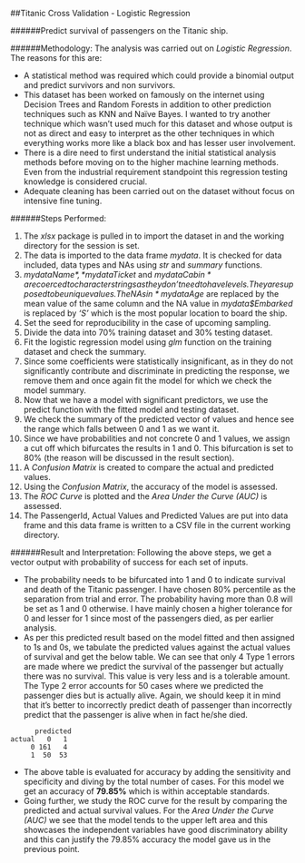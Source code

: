 ##Titanic Cross Validation - Logistic Regression

######Predict survival of passengers on the Titanic ship.

######Methodology: 
The analysis was carried out on *Logistic Regression*. The reasons for this are:
*	A statistical method was required which could provide a binomial output and predict survivors and non survivors.
*	This dataset has been worked on famously on the internet using Decision Trees and Random Forests in addition to other prediction techniques such as KNN and Naïve Bayes. I wanted to try another technique which wasn’t used much for this dataset and whose output is not as direct and easy to interpret as the other techniques in which everything works more like a black box and has lesser user involvement.
*	There is a dire need to first understand the initial statistical analysis methods before moving on to the higher machine learning methods. Even from the industrial requirement standpoint this regression testing knowledge is considered crucial.
*	Adequate cleaning has been carried out on the dataset without focus on intensive fine tuning.

######Steps Performed:
1.	The *xlsx* package is pulled in to import the dataset in and the working directory for the session is set.
2.	The data is imported to the data frame *mydata*. It is checked for data included, data types and NAs using *str* and *summary* functions.
3.	 *mydata$Name*, *mydata$Ticket* and *mydata$Cabin* are coerced to character strings as they don’t need to have levels. They are supposed to be unique values. The NAs in *mydata$Age* are replaced by the mean value of the same column and the NA value in *mydata$Embarked* is replaced by *‘S’* which is the most popular location to board the ship.
4.	Set the seed for reproducibility in the case of upcoming sampling. 
5.	Divide the data into 70% training dataset and 30% testing dataset.
6.	Fit the logistic regression model using *glm* function on the training dataset and check the summary.
7.	Since some coefficients were statistically insignificant, as in they do not significantly contribute and discriminate in predicting the response, we remove them and once again fit the model for which we check the model summary.
8.	Now that we have a model with significant predictors, we use the predict function with the fitted model and testing dataset.
9.	We check the summary of the predicted vector of values and hence see the range which falls between 0 and 1 as we want it.
10.	Since we have probabilities and not concrete 0 and 1 values, we assign a cut off which bifurcates the results in 1 and 0. This bifurcation is set to 80% (the reason will be discussed in the result section).
11.	A *Confusion Matrix* is created to compare the actual and predicted values.
12.	Using the *Confusion Matrix*, the accuracy of the model is assessed.
13.	The *ROC Curve* is plotted and the *Area Under the Curve (AUC)* is assessed.
14.	The PassengerId, Actual Values and Predicted Values are put into data frame and this data frame is written to a CSV file in the current working directory.

######Result and Interpretation:
Following the above steps, we get a vector output with probability of success for each set of inputs.
*	The probability needs to be bifurcated into 1 and 0 to indicate survival and death of the Titanic passenger. I have chosen 80% percentile as the separation from trial and error. The probability having more than 0.8 will be set as 1 and 0 otherwise. I have mainly chosen a higher tolerance for 0 and lesser for 1 since most of the passengers died, as per earlier analysis.
*	As per this predicted result based on the model fitted and then assigned to 1s and 0s, we tabulate the predicted values against the actual values of survival and get the below table. We can see that only 4 Type 1 errors are made where we predict the survival of the passenger but actually there was no survival. This value is very less and is a tolerable amount. The Type 2 error accounts for 50 cases where we predicted the passenger dies but is actually alive. Again, we should keep it in mind that it’s better to incorrectly predict death of passenger than incorrectly predict that the passenger is alive when in fact he/she died.
```
      predicted
actual   0   1
     0 161   4
     1  50  53
```
*	The above table is evaluated for accuracy by adding the sensitivity and specificity and diving by the total number of cases. For this model we get an accuracy of **79.85%** which is within acceptable standards.
*	Going further, we study the ROC curve for the result by comparing the predicted and actual survival values. For the *Area Under the Curve (AUC)* we see that the model tends to the upper left area and this showcases the independent variables have good discriminatory ability and this can justify the 79.85% accuracy the model gave us in the previous point.
 
